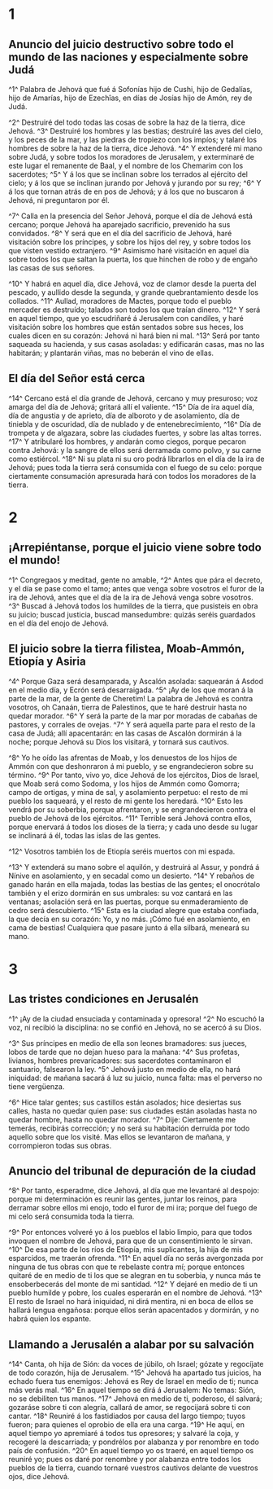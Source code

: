 # 1 
## Anuncio del juicio destructivo sobre todo el mundo de las naciones y especialmente sobre Judá
^1^ Palabra de Jehová que fué á Sofonías hijo de Cushi, hijo de Gedalías, hijo de Amarías, hijo de Ezechîas, en días de Josías hijo de Amón, rey de Judá.

 
^2^ Destruiré del todo todas las cosas de sobre la haz de la tierra, dice Jehová. 
^3^ Destruiré los hombres y las bestias; destruiré las aves del cielo, y los peces de la mar, y las piedras de tropiezo con los impíos; y talaré los hombres de sobre la haz de la tierra, dice Jehová. 
^4^ Y extenderé mi mano sobre Judá, y sobre todos los moradores de Jerusalem, y exterminaré de este lugar el remanente de Baal, y el nombre de los Chemarim con los sacerdotes; 
^5^ Y á los que se inclinan sobre los terrados al ejército del cielo; y á los que se inclinan jurando por Jehová y jurando por su rey; 
^6^ Y á los que tornan atrás de en pos de Jehová; y á los que no buscaron á Jehová, ni preguntaron por él.

 
^7^ Calla en la presencia del Señor Jehová, porque el día de Jehová está cercano; porque Jehová ha aparejado sacrificio, prevenido ha sus convidados. 
^8^ Y será que en el día del sacrificio de Jehová, haré visitación sobre los príncipes, y sobre los hijos del rey, y sobre todos los que visten vestido extranjero. 
^9^ Asimismo haré visitación en aquel día sobre todos los que saltan la puerta, los que hinchen de robo y de engaño las casas de sus señores.

 
^10^ Y habrá en aquel día, dice Jehová, voz de clamor desde la puerta del pescado, y aullido desde la segunda, y grande quebrantamiento desde los collados. 
^11^ Aullad, moradores de Mactes, porque todo el pueblo mercader es destruído; talados son todos los que traían dinero. 
^12^ Y será en aquel tiempo, que yo escudriñaré á Jerusalem con candiles, y haré visitación sobre los hombres que están sentados sobre sus heces, los cuales dicen en su corazón: Jehová ni hará bien ni mal. 
^13^ Será por tanto saqueada su hacienda, y sus casas asoladas: y edificarán casas, mas no las habitarán; y plantarán viñas, mas no beberán el vino de ellas.

## El día del Señor está cerca
 
^14^ Cercano está el día grande de Jehová, cercano y muy presuroso; voz amarga del día de Jehová; gritará allí el valiente. 
^15^ Día de ira aquel día, día de angustia y de aprieto, día de alboroto y de asolamiento, día de tiniebla y de oscuridad, día de nublado y de entenebrecimiento, 
^16^ Día de trompeta y de algazara, sobre las ciudades fuertes, y sobre las altas torres. 
^17^ Y atribularé los hombres, y andarán como ciegos, porque pecaron contra Jehová: y la sangre de ellos será derramada como polvo, y su carne como estiércol. 
^18^ Ni su plata ni su oro podrá librarlos en el día de la ira de Jehová; pues toda la tierra será consumida con el fuego de su celo: porque ciertamente consumación apresurada hará con todos los moradores de la tierra. 

# 2 
## ¡Arrepiéntanse, porque el juicio viene sobre todo el mundo!
^1^ Congregaos y meditad, gente no amable, 
^2^ Antes que pára el decreto, y el día se pase como el tamo; antes que venga sobre vosotros el furor de la ira de Jehová, antes que el día de la ira de Jehová venga sobre vosotros. 
^3^ Buscad á Jehová todos los humildes de la tierra, que pusisteis en obra su juicio; buscad justicia, buscad mansedumbre: quizás seréis guardados en el día del enojo de Jehová.

## El juicio sobre la tierra filistea, Moab-Ammón, Etiopía y Asiria
 
^4^ Porque Gaza será desamparada, y Ascalón asolada: saquearán á Asdod en el medio día, y Ecrón será desarraigada. 
^5^ ¡Ay de los que moran á la parte de la mar, de la gente de Cheretim! La palabra de Jehová es contra vosotros, oh Canaán, tierra de Palestinos, que te haré destruir hasta no quedar morador. 
^6^ Y será la parte de la mar por moradas de cabañas de pastores, y corrales de ovejas. 
^7^ Y será aquella parte para el resto de la casa de Judá; allí apacentarán: en las casas de Ascalón dormirán á la noche; porque Jehová su Dios los visitará, y tornará sus cautivos.

 
^8^ Yo he oído las afrentas de Moab, y los denuestos de los hijos de Ammón con que deshonraron á mi pueblo, y se engrandecieron sobre su término. 
^9^ Por tanto, vivo yo, dice Jehová de los ejércitos, Dios de Israel, que Moab será como Sodoma, y los hijos de Ammón como Gomorra; campo de ortigas, y mina de sal, y asolamiento perpetuo: el resto de mi pueblo los saqueará, y el resto de mi gente los heredará. 
^10^ Esto les vendrá por su soberbia, porque afrentaron, y se engrandecieron contra el pueblo de Jehová de los ejércitos. 
^11^ Terrible será Jehová contra ellos, porque enervará á todos los dioses de la tierra; y cada uno desde su lugar se inclinará á él, todas las islas de las gentes.

 
^12^ Vosotros también los de Etiopía seréis muertos con mi espada.

 
^13^ Y extenderá su mano sobre el aquilón, y destruirá al Assur, y pondrá á Nínive en asolamiento, y en secadal como un desierto. 
^14^ Y rebaños de ganado harán en ella majada, todas las bestias de las gentes; el onocrótalo también y el erizo dormirán en sus umbrales: su voz cantará en las ventanas; asolación será en las puertas, porque su enmaderamiento de cedro será descubierto. 
^15^ Esta es la ciudad alegre que estaba confiada, la que decía en su corazón: Yo, y no más. ¡Cómo fué en asolamiento, en cama de bestias! Cualquiera que pasare junto á ella silbará, meneará su mano. 

# 3 
## Las tristes condiciones en Jerusalén
^1^ ¡Ay de la ciudad ensuciada y contaminada y opresora! 
^2^ No escuchó la voz, ni recibió la disciplina: no se confió en Jehová, no se acercó á su Dios.

 
^3^ Sus príncipes en medio de ella son leones bramadores: sus jueces, lobos de tarde que no dejan hueso para la mañana: 
^4^ Sus profetas, livianos, hombres prevaricadores: sus sacerdotes contaminaron el santuario, falsearon la ley. 
^5^ Jehová justo en medio de ella, no hará iniquidad: de mañana sacará á luz su juicio, nunca falta: mas el perverso no tiene vergüenza.

 
^6^ Hice talar gentes; sus castillos están asolados; hice desiertas sus calles, hasta no quedar quien pase: sus ciudades están asoladas hasta no quedar hombre, hasta no quedar morador. 
^7^ Dije: Ciertamente me temerás, recibirás corrección; y no será su habitación derruída por todo aquello sobre que los visité. Mas ellos se levantaron de mañana, y corrompieron todas sus obras.

## Anuncio del tribunal de depuración de la ciudad
 
^8^ Por tanto, esperadme, dice Jehová, al día que me levantaré al despojo: porque mi determinación es reunir las gentes, juntar los reinos, para derramar sobre ellos mi enojo, todo el furor de mi ira; porque del fuego de mi celo será consumida toda la tierra.

 
^9^ Por entonces volveré yo á los pueblos el labio limpio, para que todos invoquen el nombre de Jehová, para que de un consentimiento le sirvan. 
^10^ De esa parte de los ríos de Etiopía, mis suplicantes, la hija de mis esparcidos, me traerán ofrenda. 
^11^ En aquel día no serás avergonzada por ninguna de tus obras con que te rebelaste contra mí; porque entonces quitaré de en medio de ti los que se alegran en tu soberbia, y nunca más te ensoberbecerás del monte de mi santidad. 
^12^ Y dejaré en medio de ti un pueblo humilde y pobre, los cuales esperarán en el nombre de Jehová. 
^13^ El resto de Israel no hará iniquidad, ni dirá mentira, ni en boca de ellos se hallará lengua engañosa: porque ellos serán apacentados y dormirán, y no habrá quien los espante.

## Llamando a Jerusalén a alabar por su salvación
 
^14^ Canta, oh hija de Sión: da voces de júbilo, oh Israel; gózate y regocíjate de todo corazón, hija de Jerusalem. 
^15^ Jehová ha apartado tus juicios, ha echado fuera tus enemigos: Jehová es Rey de Israel en medio de ti; nunca más verás mal. 
^16^ En aquel tiempo se dirá á Jerusalem: No temas: Sión, no se debiliten tus manos. 
^17^ Jehová en medio de ti, poderoso, él salvará; gozaráse sobre ti con alegría, callará de amor, se regocijará sobre ti con cantar. 
^18^ Reuniré á los fastidiados por causa del largo tiempo; tuyos fueron; para quienes el oprobio de ella era una carga. 
^19^ He aquí, en aquel tiempo yo apremiaré á todos tus opresores; y salvaré la coja, y recogeré la descarriada; y pondrélos por alabanza y por renombre en todo país de confusión. 
^20^ En aquel tiempo yo os traeré, en aquel tiempo os reuniré yo; pues os daré por renombre y por alabanza entre todos los pueblos de la tierra, cuando tornaré vuestros cautivos delante de vuestros ojos, dice Jehová. 